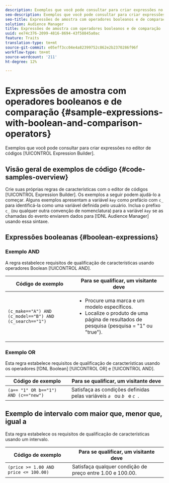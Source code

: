 ```yaml
---
description: Exemplos que você pode consultar para criar expressões no editor de código do Expressão Builder.
seo-description: Exemplos que você pode consultar para criar expressões no editor de código do Expressão Builder.
seo-title: Expressões de amostra com operadores booleanos e de comparação
solution: Audience Manager
title: Expressões de amostra com operadores booleanos e de comparação
uuid: ee74c376-2099-4816-8694-43f58845a0ac
feature: Traits
translation-type: tm+mt
source-git-commit: e05eff3cc04e4a82399752c862e2b2370286f96f
workflow-type: tm+mt
source-wordcount: '211'
ht-degree: 12%

---
```



# Expressões de amostra com operadores booleanos e de comparação {#sample-expressions-with-boolean-and-comparison-operators}

Exemplos que você pode consultar para criar expressões no editor de códigos [!UICONTROL Expression Builder].

## Visão geral de exemplos de código {#code-samples-overview}

<!-- r_tb_expression_samples.xml -->

Crie suas próprias regras de características com o editor de códigos [!UICONTROL Expression Builder]. Os exemplos a seguir podem ajudá-lo a começar. Alguns exemplos apresentam a variável *`key`* como prefácio com `c_` para identificá-la como uma variável definida pelo usuário. Inclua o prefixo `c_` (ou qualquer outra convenção de nomenclatura) para a variável *`key`* se as chamadas do evento enviarem dados para [!DNL Audience Manager] usando essa sintaxe.

## Expressões booleanas {#boolean-expressions}

### Exemplo AND

A regra estabelece requisitos de qualificação de características usando operadores Boolean [!UICONTROL AND].

<table id="table_7C5E23EC9E0F43B182EA9771D7BB6E87"> 
 <thead> 
  <tr> 
   <th colname="col1" class="entry"> Código de exemplo </th> 
   <th colname="col2" class="entry"> Para se qualificar, um visitante deve </th> 
  </tr> 
 </thead>
 <tbody> 
  <tr> 
   <td colname="col1"><code>(c_make=="A") AND (c_model=="B") AND (c_search=="1")</code> </td> 
   <td colname="col2"> 
    <ul id="ul_F1BB5084FB794BE7A3569F9C106FC481"> 
     <li id="li_56E8C3BACF1C4B33A46CF92C51FF2286">Procure uma marca e um modelo específicos. </li> 
     <li id="li_DD55F053BFCF4B0888B6994013000DB2">Localize o produto de uma página de resultados de pesquisa (pesquisa = "1" ou "true"). </li> 
    </ul> </td> 
  </tr> 
 </tbody> 
</table>

### Exemplo OR

Esta regra estabelece requisitos de qualificação de características usando os operadores [!DNL Boolean] [!UICONTROL OR] e [!UICONTROL AND].

<table id="table_6E8BA5EE1D7F4DCC9A92074D0C2C050E"> 
 <thead> 
  <tr> 
   <th colname="col1" class="entry"> Código de exemplo </th> 
   <th colname="col2" class="entry"> Para se qualificar, um visitante deve </th> 
  </tr> 
 </thead>
 <tbody> 
  <tr> 
   <td colname="col1"><code>(a== "1" OR b=="1") AND (c=="new")</code> </td> 
   <td colname="col2"> Satisfaça as condições definidas pelas variáveis <code><i>a </i></code> ou <code><i>b </i></code> e <code><i>c </i></code>. </td> 
  </tr> 
 </tbody> 
</table>

## Exemplo de intervalo com maior que, menor que, igual a

Esta regra estabelece os requisitos de qualificação de características usando um intervalo.

<table id="table_988DE28E35D94348ADD334FB4C9F68D3"> 
 <thead> 
  <tr> 
   <th colname="col1" class="entry"> Código de exemplo </th> 
   <th colname="col2" class="entry"> Para se qualificar, um visitante deve </th> 
  </tr> 
 </thead>
 <tbody> 
  <tr> 
   <td colname="col1"><code>(price &gt;= 1.00 AND price &lt;= 100.00)</code> </td> 
   <td colname="col2"> Satisfaça qualquer condição de preço entre 1.00 e 100.00. </td> 
  </tr> 
 </tbody> 
</table>